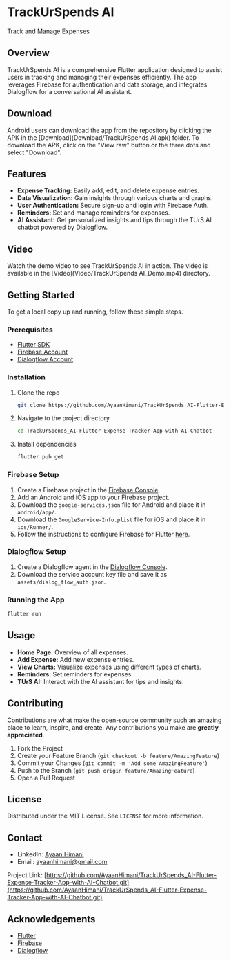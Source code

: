 # TrackUrSpends AI

Track and Manage Expenses

## Overview

TrackUrSpends AI is a comprehensive Flutter application designed to assist users in tracking and managing their expenses efficiently. The app leverages Firebase for authentication and data storage, and integrates Dialogflow for a conversational AI assistant.

## Download

Android users can download the app from the repository by clicking the APK in the [Download](Download/TrackUrSpends AI.apk) folder. To download the APK, click on the "View raw" button or the three dots and select "Download".

## Features

- **Expense Tracking:** Easily add, edit, and delete expense entries.
- **Data Visualization:** Gain insights through various charts and graphs.
- **User Authentication:** Secure sign-up and login with Firebase Auth.
- **Reminders:** Set and manage reminders for expenses.
- **AI Assistant:** Get personalized insights and tips through the TUrS AI chatbot powered by Dialogflow.

## Video

Watch the demo video to see TrackUrSpends AI in action. The video is available in the [Video](Video/TrackUrSpends AI_Demo.mp4) directory.

## Getting Started

To get a local copy up and running, follow these simple steps.

### Prerequisites

- [Flutter SDK](https://flutter.dev/docs/get-started/install)
- [Firebase Account](https://firebase.google.com/)
- [Dialogflow Account](https://dialogflow.cloud.google.com/)

### Installation

1. Clone the repo
   ```sh
   git clone https://github.com/AyaanHimani/TrackUrSpends_AI-Flutter-Expense-Tracker-App-with-AI-Chatbot.git
   ```
2. Navigate to the project directory
   ```sh
   cd TrackUrSpends_AI-Flutter-Expense-Tracker-App-with-AI-Chatbot
   ```
3. Install dependencies
   ```sh
   flutter pub get
   ```

### Firebase Setup

1. Create a Firebase project in the [Firebase Console](https://console.firebase.google.com/).
2. Add an Android and iOS app to your Firebase project.
3. Download the `google-services.json` file for Android and place it in `android/app/`.
4. Download the `GoogleService-Info.plist` file for iOS and place it in `ios/Runner/`.
5. Follow the instructions to configure Firebase for Flutter [here](https://firebase.flutter.dev/docs/overview).

### Dialogflow Setup

1. Create a Dialogflow agent in the [Dialogflow Console](https://dialogflow.cloud.google.com/).
2. Download the service account key file and save it as `assets/dialog_flow_auth.json`.

### Running the App

```sh
flutter run
```

## Usage

- **Home Page:** Overview of all expenses.
- **Add Expense:** Add new expense entries.
- **View Charts:** Visualize expenses using different types of charts.
- **Reminders:** Set reminders for expenses.
- **TUrS AI:** Interact with the AI assistant for tips and insights.

## Contributing

Contributions are what make the open-source community such an amazing place to learn, inspire, and create. Any contributions you make are **greatly appreciated**.

1. Fork the Project
2. Create your Feature Branch (`git checkout -b feature/AmazingFeature`)
3. Commit your Changes (`git commit -m 'Add some AmazingFeature'`)
4. Push to the Branch (`git push origin feature/AmazingFeature`)
5. Open a Pull Request

## License

Distributed under the MIT License. See `LICENSE` for more information.

## Contact

- LinkedIn: [Ayaan Himani](https://www.linkedin.com/in/ayaan-himani-1a4923287/)
- Email: [ayaanhimani@gmail.com](mailto:ayaanhimani@gmail.com)

Project Link: [https://github.com/AyaanHimani/TrackUrSpends_AI-Flutter-Expense-Tracker-App-with-AI-Chatbot.git](https://github.com/AyaanHimani/TrackUrSpends_AI-Flutter-Expense-Tracker-App-with-AI-Chatbot.git)

## Acknowledgements

- [Flutter](https://flutter.dev/)
- [Firebase](https://firebase.google.com/)
- [Dialogflow](https://dialogflow.cloud.google.com/)


